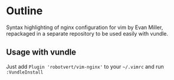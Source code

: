 # Outline
Syntax highlighting of nginx configuration for vim by Evan Miller,
repackaged in a separate repository to be used easily with vundle.

## Usage with vundle
Just add `Plugin 'robotvert/vim-nginx'` to your `~/.vimrc` and run `:VundleInstall`
